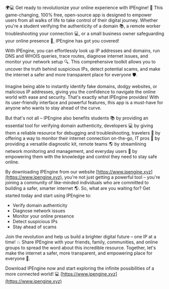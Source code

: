 🌍💻 Get ready to revolutionize your online experience with IPEngine! 🚀 This game-changing, 100% free, open-source app is designed to empower users from all walks of life to take control of their digital journey. Whether you're a student verifying the authenticity of a domain 📚, a remote worker troubleshooting your connection 💻, or a small business owner safeguarding your online presence 🏢, IPEngine has got you covered!

With IPEngine, you can effortlessly look up IP addresses and domains, run DNS and WHOIS queries, trace routes, diagnose internet issues, and monitor your network setup 🔍. This comprehensive toolkit allows you to uncover the truth behind suspicious IPs, detect potential scams, and make the internet a safer and more transparent place for everyone 🛡️.

Imagine being able to instantly identify fake domains, dodgy websites, or malicious IP addresses, giving you the confidence to navigate the online world with ease and security. That's exactly what IPEngine provides! With its user-friendly interface and powerful features, this app is a must-have for anyone who wants to stay ahead of the curve.

But that's not all – IPEngine also benefits students 📚 by providing an essential tool for verifying domain authenticity, developers 💻 by giving them a reliable resource for debugging and troubleshooting, travelers 🛫️ by offering a way to monitor their internet connection on-the-go, IT pros 🤖 by providing a versatile diagnostic kit, remote teams 🌎 by streamlining network monitoring and management, and everyday users 👥 by empowering them with the knowledge and control they need to stay safe online.

By downloading IPEngine from our website [https://www.ipengine.xyz](https://www.ipengine.xyz), you're not just getting a powerful tool – you're joining a community of like-minded individuals who are committed to building a safer, smarter internet 🌎. So, what are you waiting for? Get started today and start using IPEngine to:

* Verify domain authenticity
* Diagnose network issues
* Monitor your online presence
* Detect suspicious IPs
* Stay ahead of scams

Join the revolution and help us build a brighter digital future – one IP at a time! 💥 Share IPEngine with your friends, family, communities, and online groups to spread the word about this incredible resource. Together, let's make the internet a safer, more transparent, and empowering place for everyone 🌟.

Download IPEngine now and start exploring the infinite possibilities of a more connected world! 💻 [https://www.ipengine.xyz](https://www.ipengine.xyz)